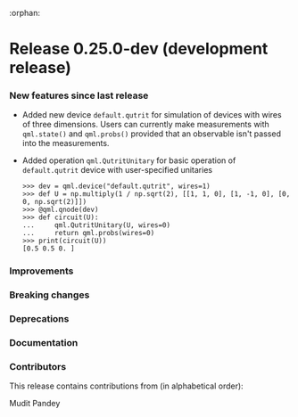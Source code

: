 :orphan:

# Release 0.25.0-dev (development release)

<h3>New features since last release</h3>

* Added new device `default.qutrit` for simulation of devices with wires of three dimensions. Users can currently make measurements with `qml.state()` and `qml.probs()` provided that an observable isn't passed into the measurements.
* Added operation `qml.QutritUnitary` for basic operation of `default.qutrit` device with user-specified unitaries



  ```pycon
  >>> dev = qml.device("default.qutrit", wires=1)
  >>> def U = np.multiply(1 / np.sqrt(2), [[1, 1, 0], [1, -1, 0], [0, 0, np.sqrt(2)]])
  >>> @qml.qnode(dev)
  >>> def circuit(U):
  ...     qml.QutritUnitary(U, wires=0)
  ...     return qml.probs(wires=0)
  >>> print(circuit(U))
  [0.5 0.5 0. ]
  ```

<h3>Improvements</h3>

<h3>Breaking changes</h3>

<h3>Deprecations</h3>

<h3>Documentation</h3>

<h3>Contributors</h3>

This release contains contributions from (in alphabetical order):

Mudit Pandey
